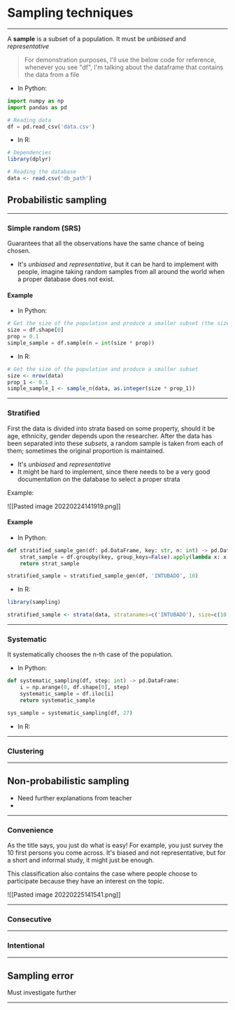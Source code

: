 # Sampling techniques
---

A **sample** is a subset of a population. It must be _unbiased_ and _representative_

> For demonstration purposes, I'll use the below code for reference, whenever you see "df", I'm talking about the dataframe that contains the data from a file

- In Python:
```python
import numpy as np
import pandas as pd

# Reading data
df = pd.read_csv('data.csv')
```

- In R:
```r
# Dependencies
library(dplyr)

# Reading the database
data <- read.csv('db_path')
```

## Probabilistic sampling
---

### Simple random (SRS)

Guarantees that all the observations have the same chance of being chosen.

- It's _unbiased_ and _representative_, but it can be hard to implement with people, imagine taking random samples from all around the world when a proper database does not exist.

#### Example

- In Python:
```python
# Get the size of the population and produce a smaller subset (the size of it must be determined by the researcher)
size = df.shape[0]
prop = 0.1
simple_sample = df.sample(n = int(size * prop))
```

- In R:
```r
# Get the size of the population and produce a smaller subset
size <- nrow(data)
prop_1 <- 0.1
simple_sample_1 <- sample_n(data, as.integer(size * prop_1))
```
---

### Stratified

First the data is divided into strata based on some property, should it be age, ethnicity, gender depends upon the researcher. After the data has been separated into these _subsets_, a random sample is taken from each of them; sometimes the original proportion is maintained. 

- It's _unbiased_ and _representative_
- It might be hard to implement, since there needs to be a very good documentation on the database to select a proper strata

Example:

![[Pasted image 20220224141919.png]]

#### Example

- In Python:
```python
def stratified_sample_gen(df: pd.DataFrame, key: str, n: int) -> pd.DataFrame:
	strat_sample = df.groupby(key, group_keys=False).apply(lambda x: x.sample(n))
	return strat_sample

stratified_sample = stratified_sample_gen(df, 'INTUBADO', 10)
```

- In R:
```r
library(sampling)

stratified_sample <- strata(data, stratanames=c('INTUBADO'), size=c(10, 10, 10, 10), method="srswor")
```
---

### Systematic

It systematically chooses the n-th case of the population.

- In Python:
```python
def systematic_sampling(df, step: int) -> pd.DataFrame:
 	i = np.arange(0, df.shape[0], step)
 	systematic_sample = df.iloc[i]
 	return systematic_sample

sys_sample = systematic_sampling(df, 27)
```

- In R:

---

### Clustering
---

## Non-probabilistic sampling

- Need further explanations from teacher
- 
---

### Convenience

As the title says, you just do what is easy! For example, you just survey the 10 first persons you come across. It's biased and not representative, but for a short and informal study, it might just be enough.

This classification also contains the case where people choose to participate because they have an interest on the topic.

![[Pasted image 20220225141541.png]]

---

### Consecutive

---

### Intentional

---

## Sampling error

Must investigate further

---